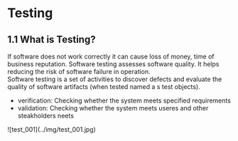 # Testing
## 1.1 What is Testing?
If software does not work correctly it can cause loss of money, time of business reputation. Software testing assesses software quality. It helps reducing the risk of software failure in operation.  
Software testing is a set of activities to discover defects and evaluate the quality of software artifacts (when tested named a s test objects).  
* verification: Checking whether the system meets specified requirements
* validation: Checking whether the system meets useres and other steakholders neets
</li>
![test_001](../img/test_001.jpg)

